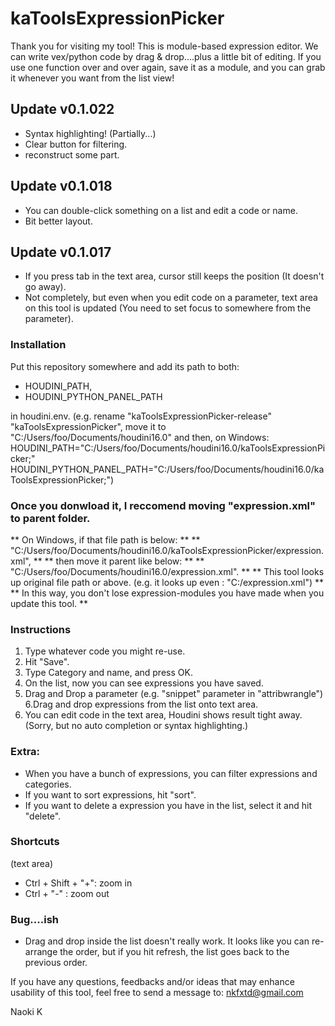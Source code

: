 # kaToolsExpressionPicker

Thank you for visiting my tool!
This is module-based expression editor.
We can write vex/python code by drag & drop....plus a little bit of editing.
If you use one function over and over again, save it as a module, and you can grab it whenever you want from the list view!

## Update v0.1.022

- Syntax highlighting! (Partially...)
- Clear button for filtering.
- reconstruct some part.

## Update v0.1.018

- You can double-click something on a list and edit a code or name.
- Bit better layout.

## Update v0.1.017

- If you press tab in the text area, cursor still keeps the position (It doesn't go away).
- Not completely, but even when you edit code on a parameter, text area on this tool is updated (You need to set focus to somewhere from the parameter). 

### Installation

Put this repository somewhere and add its path to both:

- HOUDINI_PATH,
- HOUDINI_PYTHON_PANEL_PATH

in houdini.env.
(e.g. rename "kaToolsExpressionPicker-release" "kaToolsExpressionPicker", move it to "C:/Users/foo/Documents/houdini16.0" and then, on Windows:
HOUDINI_PATH="C:/Users/foo/Documents/houdini16.0/kaToolsExpressionPicker;"
HOUDINI_PYTHON_PANEL_PATH="C:/Users/foo/Documents/houdini16.0/kaToolsExpressionPicker;")

### Once you donwload it, I reccomend moving "expression.xml" to parent folder.
** On Windows, if that file path is below: **
** "C:/Users/foo/Documents/houdini16.0/kaToolsExpressionPicker/expression.xml", **
** then move it parent like below: **
** "C:/Users/foo/Documents/houdini16.0/expression.xml". **
** This tool looks up original file path or above. (e.g. it looks up even : "C:/expression.xml") **
** In this way, you don't lose expression-modules you have made when you update this tool. **


### Instructions

1. Type whatever code you might re-use.
2. Hit "Save".
3. Type Category and name, and press OK.
4. On the list, now you can see expressions you have saved.
5. Drag and Drop a parameter (e.g. "snippet" parameter in "attribwrangle")
6.Drag and drop expressions from the list onto text area.
7. You can edit code in the text area, Houdini shows result tight away.
    (Sorry, but no auto completion or syntax highlighting.)
    
    
    
### Extra:

- When you have a bunch of expressions, you can filter expressions and categories.
- If you want to sort expressions, hit "sort".
- If you want to delete a expression you have in the list, select it and hit "delete".



### Shortcuts

(text area)
- Ctrl + Shift + "+": zoom in
- Ctrl + "-" : zoom out 



### Bug....ish

- Drag and drop inside the list doesn't really work. It looks like you can re-arrange the order, but if you hit refresh, the list goes back to the previous order.





If you have any questions, feedbacks and/or ideas that may enhance usability of this tool, feel free to send a message to:
nkfxtd@gmail.com


Naoki K
